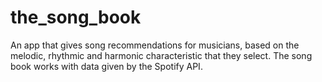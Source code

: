 # the_song_book
An app that gives song recommendations for musicians, based on the melodic, rhythmic and harmonic characteristic that they select. The song book works with data given by the Spotify API. 

